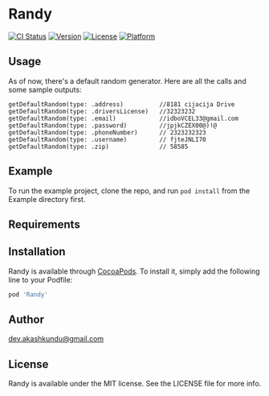 # Randy

[![CI Status](https://img.shields.io/travis/akashkundu92@gmail.com/Randy.svg?style=flat)](https://travis-ci.org/akashkundu92@gmail.com/Randy)
[![Version](https://img.shields.io/cocoapods/v/Randy.svg?style=flat)](https://cocoapods.org/pods/Randy)
[![License](https://img.shields.io/cocoapods/l/Randy.svg?style=flat)](https://cocoapods.org/pods/Randy)
[![Platform](https://img.shields.io/cocoapods/p/Randy.svg?style=flat)](https://cocoapods.org/pods/Randy)

## Usage

As of now, there's a default random generator. Here are all the calls and some sample outputs:

```
getDefaultRandom(type: .address)          //8181 cijacija Drive
getDefaultRandom(type: .driversLicense)   //32323232
getDefaultRandom(type: .email)            //idboVCEL33@gmail.com
getDefaultRandom(type: .password)         //jpjkCZEX00@)!@
getDefaultRandom(type: .phoneNumber)      // 2323232323
getDefaultRandom(type: .username)         // fjteJNLI70
getDefaultRandom(type: .zip)              // 58585
```

## Example

To run the example project, clone the repo, and run `pod install` from the Example directory first.

## Requirements

## Installation

Randy is available through [CocoaPods](https://cocoapods.org). To install
it, simply add the following line to your Podfile:

```ruby
pod 'Randy'
```

## Author

dev.akashkundu@gmail.com

## License

Randy is available under the MIT license. See the LICENSE file for more info.

